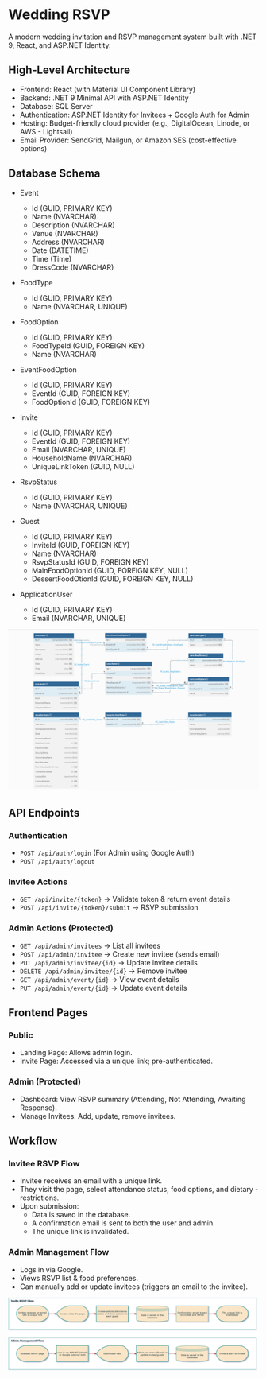 # Wedding RSVP

A modern wedding invitation and RSVP management system built with .NET 9, React, and ASP.NET Identity.

## High-Level Architecture

- Frontend: React (with Material UI Component Library)
- Backend: .NET 9 Minimal API with ASP.NET Identity
- Database: SQL Server
- Authentication: ASP.NET Identity for Invitees + Google Auth for Admin
- Hosting: Budget-friendly cloud provider (e.g., DigitalOcean, Linode, or AWS - Lightsail)
- Email Provider: SendGrid, Mailgun, or Amazon SES (cost-effective options)

## Database Schema

- Event

  - Id (GUID, PRIMARY KEY)
  - Name (NVARCHAR)
  - Description (NVARCHAR)
  - Venue (NVARCHAR)
  - Address (NVARCHAR)
  - Date (DATETIME)
  - Time (Time)
  - DressCode (NVARCHAR)

- FoodType

  - Id (GUID, PRIMARY KEY)
  - Name (NVARCHAR, UNIQUE)

- FoodOption

  - Id (GUID, PRIMARY KEY)
  - FoodTypeId (GUID, FOREIGN KEY)
  - Name (NVARCHAR)

- EventFoodOption

  - Id (GUID, PRIMARY KEY)
  - EventId (GUID, FOREIGN KEY)
  - FoodOptionId (GUID, FOREIGN KEY)

- Invite

  - Id (GUID, PRIMARY KEY)
  - EventId (GUID, FOREIGN KEY)
  - Email (NVARCHAR, UNIQUE)
  - HouseholdName (NVARCHAR)
  - UniqueLinkToken (GUID, NULL)

- RsvpStatus

  - Id (GUID, PRIMARY KEY)
  - Name (NVARCHAR, UNIQUE)

- Guest

  - Id (GUID, PRIMARY KEY)
  - InviteId (GUID, FOREIGN KEY)
  - Name (NVARCHAR)
  - RsvpStatusId (GUID, FOREIGN KEY)
  - MainFoodOptionId (GUID, FOREIGN KEY, NULL)
  - DessertFoodOtionId (GUID, FOREIGN KEY, NULL)

- ApplicationUser

  - Id (GUID, PRIMARY KEY)
  - Email (NVARCHAR, UNIQUE)

![entity-relationship-diagram](./_resources/entity-relationship-diagram.png)

## API Endpoints

### Authentication

- `POST /api/auth/login` (For Admin using Google Auth)
- `POST /api/auth/logout`

### Invitee Actions

- `GET /api/invite/{token}` → Validate token & return event details
- `POST /api/invite/{token}/submit` → RSVP submission

### Admin Actions (Protected)

- `GET /api/admin/invitees` → List all invitees
- `POST /api/admin/invitee` → Create new invitee (sends email)
- `PUT /api/admin/invitee/{id}` → Update invitee details
- `DELETE /api/admin/invitee/{id}` → Remove invitee
- `GET /api/admin/event/{id}` → View event details
- `PUT /api/admin/event/{id}` → Update event details

## Frontend Pages

### Public

- Landing Page: Allows admin login.
- Invite Page: Accessed via a unique link; pre-authenticated.

### Admin (Protected)

- Dashboard: View RSVP summary (Attending, Not Attending, Awaiting Response).
- Manage Invitees: Add, update, remove invitees.

## Workflow

### Invitee RSVP Flow

- Invitee receives an email with a unique link.
- They visit the page, select attendance status, food options, and dietary - restrictions.
- Upon submission:
  - Data is saved in the database.
  - A confirmation email is sent to both the user and admin.
  - The unique link is invalidated.

### Admin Management Flow

- Logs in via Google.
- Views RSVP list & food preferences.
- Can manually add or update invitees (triggers an email to the invitee).

![wedding-rvsp-workflow](./_resources/wedding-rsvp-workflow.png)
